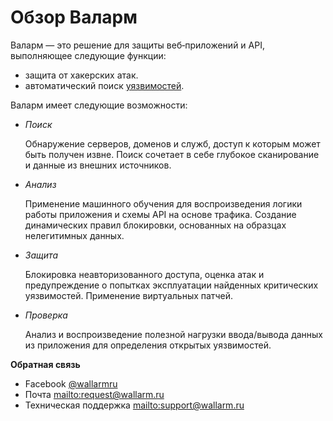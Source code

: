 # Обзор Валарм

Валарм — это решение для защиты веб‑приложений и API, выполняющее следующие функции:

* защита от хакерских атак.
* автоматический поиск [уязвимостей](glossary-ru.md#уязвимость).

Валарм имеет следующие возможности:

- _Поиск_

	Обнаружение серверов, доменов и служб, доступ к которым может быть получен извне.
	Поиск сочетает в себе глубокое сканирование и данные из внешних источников.

- _Анализ_

	Применение машинного обучения для воспроизведения логики работы приложения
	и схемы API на основе трафика.
	Создание динамических правил блокировки, основанных на образцах нелегитимных
	данных.

- _Защита_

	Блокировка неавторизованного доступа, оценка атак и предупреждение о попытках
	эксплуатации найденных критических уязвимостей. Применение виртуальных патчей.

- _Проверка_

	Анализ и воспроизведение полезной нагрузки ввода/вывода данных из приложения
	для определения открытых уязвимостей.

**Обратная связь**
 
* Facebook [@wallarmru](https://www.facebook.com/wallarmru)
* Почта <mailto:request@wallarm.ru>
* Техническая поддержка <mailto:support@wallarm.ru>

